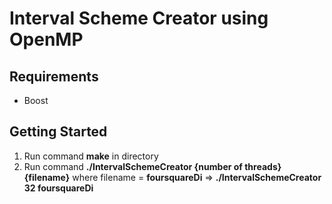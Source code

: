 # Interval Scheme Creator using OpenMP

## Requirements 
- Boost

## Getting Started

1. Run command **make** in directory
2. Run command **./IntervalSchemeCreator {number of threads} {filename}** where filename = **foursquareDi**
 => **./IntervalSchemeCreator 32 foursquareDi**


